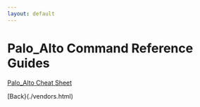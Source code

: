 ```yaml
---
layout: default
---
```


# Palo_Alto Command Reference Guides

[Palo_Alto Cheat Sheet](./palo_alto/palo_alto_cheat.html)


[Back}(./vendors.html)